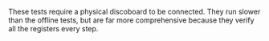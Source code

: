 These tests require a physical discoboard to be connected. They run slower than the offline tests, but are far more comprehensive because they verify all the registers every step.
